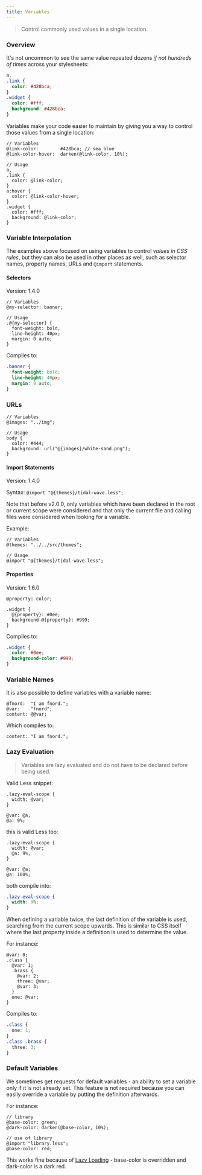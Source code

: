 ```yaml
---
title: Variables
---
```


> Control commonly used values in a single location.

### Overview

It's not uncommon to see the same value repeated dozens _if not hundreds of times_ across your stylesheets:

```css
a,
.link {
  color: #428bca;
}
.widget {
  color: #fff;
  background: #428bca;
}
```

Variables make your code easier to maintain by giving you a way to control those values from a single location:

```less
// Variables
@link-color:        #428bca; // sea blue
@link-color-hover:  darken(@link-color, 10%);

// Usage
a,
.link {
  color: @link-color;
}
a:hover {
  color: @link-color-hover;
}
.widget {
  color: #fff;
  background: @link-color;
}
```

### Variable Interpolation

The examples above focused on using variables to control _values in CSS rules_, but they can also be used in other places as well, such as selector names, property names, URLs and `@import` statements.


#### Selectors

Version: 1.4.0

```less
// Variables
@my-selector: banner;

// Usage
.@{my-selector} {
  font-weight: bold;
  line-height: 40px;
  margin: 0 auto;
}
```
Compiles to:

```css
.banner {
  font-weight: bold;
  line-height: 40px;
  margin: 0 auto;
}
```

### URLs

```less
// Variables
@images: "../img";

// Usage
body {
  color: #444;
  background: url("@{images}/white-sand.png");
}
```

#### Import Statements

Version: 1.4.0

Syntax: `@import "@{themes}/tidal-wave.less";`

Note that before v2.0.0, only variables which have been declared in the root or current scope were considered and that only the current file and calling files were considered when looking for a variable.

Example:

```less
// Variables
@themes: "../../src/themes";

// Usage
@import "@{themes}/tidal-wave.less";
```

#### Properties

Version: 1.6.0

```less
@property: color;

.widget {
  @{property}: #0ee;
  background-@{property}: #999;
}
```

Compiles to:

```css
.widget {
  color: #0ee;
  background-color: #999;
}
```

### Variable Names

It is also possible to define variables with a variable name:

```less
@fnord:  "I am fnord.";
@var:    "fnord";
content: @@var;
```

Which compiles to:

```
content: "I am fnord.";
```

<span class="anchor-target" id="variables-feature-lazy-loading"></span>
<!-- ^ please keep old anchor to not break zillion outer links -->
### Lazy Evaluation

> Variables are lazy evaluated and do not have to be declared before being used.

Valid Less snippet:

```less
.lazy-eval-scope {
  width: @var;
}

@var: @a;
@a: 9%;
```
this is valid Less too:

```less
.lazy-eval-scope {
  width: @var;
  @a: 9%;
}

@var: @a;
@a: 100%;
```
both compile into:

```css
.lazy-eval-scope {
  width: 9%;
}
```

When defining a variable twice, the last definition of the variable is used, searching from the current scope upwards. This is similar to CSS itself where the last property inside a definition is used to determine the value.

For instance:

```less
@var: 0;
.class {
  @var: 1;
  .brass {
    @var: 2;
    three: @var;
    @var: 3;
  }
  one: @var;
}
```
Compiles to:

```css
.class {
  one: 1;
}
.class .brass {
  three: 3;
}
```

### Default Variables

We sometimes get requests for default variables - an ability to set a variable only if it is not already set. This feature is not required because you can easily override a variable by putting the definition afterwards.

For instance:

```less
// library
@base-color: green;
@dark-color: darken(@base-color, 10%);

// use of library
@import "library.less";
@base-color: red;
```

This works fine because of [Lazy Loading](#variables-feature-lazy-loading) - base-color is overridden and dark-color is a dark red.
